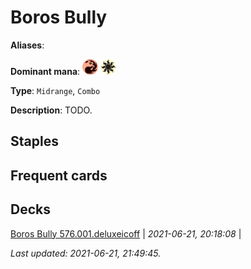 # Boros Bully

**Aliases**: 

**Dominant mana**: <img src="../resources/images/mana/R.png" width="25"/> <img src="../resources/images/mana/W.png" width="25"/>

**Type**: `Midrange`, `Combo`

**Description**: TODO.

## **Staples**



## **Frequent cards**



## **Decks**

[Boros Bully 576.001.deluxeicoff](https://deckstats.net/decks/181430/2119095-boros-bully-576-001-deluxeicof) | *2021-06-21, 20:18:08* |   


*Last updated: 2021-06-21, 21:49:45.*
